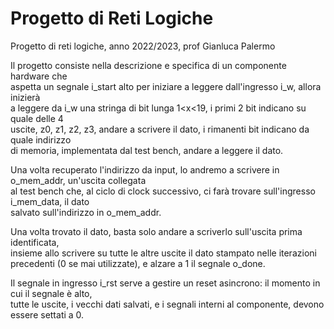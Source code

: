 # Progetto di Reti Logiche

Progetto di reti logiche, anno 2022/2023, prof Gianluca Palermo

Il progetto consiste nella descrizione e specifica di un componente hardware che  
aspetta un segnale i_start alto per iniziare a leggere dall'ingresso i_w, allora inizierà  
a leggere da i_w una stringa di bit lunga 1<x<19, i primi 2 bit indicano su quale delle 4  
uscite, z0, z1, z2, z3, andare a scrivere il dato, i rimanenti bit indicano da quale indirizzo  
di memoria, implementata dal test bench, andare a leggere il dato.  
  
Una volta recuperato l'indirizzo da input, lo andremo a scrivere in o_mem_addr, un'uscita collegata  
al test bench che, al ciclo di clock successivo, ci farà trovare sull'ingresso i_mem_data, il dato  
salvato sull'indirizzo in o_mem_addr.  

Una volta trovato il dato, basta solo andare a scriverlo sull'uscita prima identificata,  
insieme allo scrivere su tutte le altre uscite il dato stampato nelle iterazioni precedenti (0 se mai utilizzate),
e alzare a 1 il segnale o_done.
  
Il segnale in ingresso i_rst serve a gestire un reset asincrono: il momento in cui il segnale è alto,  
tutte le uscite, i vecchi dati salvati, e i segnali interni al componente, devono essere settati a 0.  

